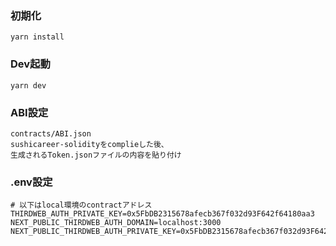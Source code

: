 ### 初期化
```
yarn install
```

### Dev起動
```
yarn dev
```

### ABI設定
```
contracts/ABI.json
sushicareer-solidityをcomplieした後、
生成されるToken.jsonファイルの内容を貼り付け
```

### .env設定
```
# 以下はlocal環境のcontractアドレス
THIRDWEB_AUTH_PRIVATE_KEY=0x5FbDB2315678afecb367f032d93F642f64180aa3
NEXT_PUBLIC_THIRDWEB_AUTH_DOMAIN=localhost:3000
NEXT_PUBLIC_THIRDWEB_AUTH_PRIVATE_KEY=0x5FbDB2315678afecb367f032d93F642f64180aa3
```